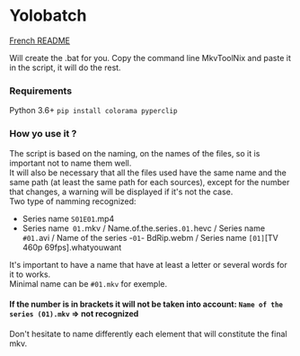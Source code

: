 # Yolobatch

[French README](https://github.com/Hqndler/Yolobatch/blob/main/README.fr.md)

Will create the .bat for you. Copy the command line MkvToolNix and paste it in the script, it will do the rest.

### Requirements

Python 3.6+
`pip install colorama pyperclip`

### How yo use it ?

The script is based on the naming, on the names of the files, so it is important not to name them well.<br>
It will also be necessary that all the files used have the same name and the same path (at least the same path for each sources), except for the number that changes, a warning will be displayed if it's not the case.<br>
Two type of namming recognized: 
- Series name `S01E01`.mp4
- Series name` 01.`mkv / Name.of.the.series`.01.`hevc / Series name `#01.`avi / Name of the series -` 01 `- BdRip.webm / Series name `[01]`[TV 460p 69fps].whatyouwant<br>

It's important to have a name that have at least a letter or several words for it to works.<br>
Minimal name can be `#01.mkv` for exemple.
#### If the number is in brackets it will not be taken into account: `Name of the series (01).mkv` => not recognized
Don't hesitate to name differently each element that will constitute the final mkv.
